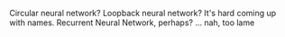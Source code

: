 Circular neural network? Loopback neural network? It's hard coming up with names.
Recurrent Neural Network, perhaps? ... nah, too lame

